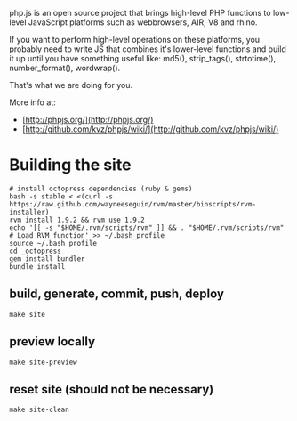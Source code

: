 php.js is an open source project that brings high-level PHP
functions to low-level JavaScript platforms such as webbrowsers,
  AIR, V8 and rhino.

If you want to perform high-level operations on these platforms,
you probably need to write JS that combines it's lower-level
functions and build it up until you have something useful like:
md5(), strip_tags(), strtotime(), number_format(), wordwrap().

That's what we are doing for you.

More info at:

- [http://phpjs.org/](http://phpjs.org/)
- [http://github.com/kvz/phpjs/wiki/](http://github.com/kvz/phpjs/wiki/)

# Building the site
```shell
# install octopress dependencies (ruby & gems)
bash -s stable < <(curl -s https://raw.github.com/wayneeseguin/rvm/master/binscripts/rvm-installer)
rvm install 1.9.2 && rvm use 1.9.2
echo '[[ -s "$HOME/.rvm/scripts/rvm" ]] && . "$HOME/.rvm/scripts/rvm" # Load RVM function' >> ~/.bash_profile
source ~/.bash_profile
cd _octopress
gem install bundler
bundle install
```

## build, generate, commit, push, deploy
```shell
make site
```

## preview locally
```shell
make site-preview
```

## reset site (should not be necessary)
```shell
make site-clean
```